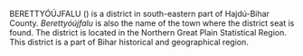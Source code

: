 BERETTYÓÚJFALU () is a district in south-eastern part of Hajdú-Bihar County. _Berettyóújfalu_ is also the name of the town where the district seat is found. The district is located in the Northern Great Plain Statistical Region. This district is a part of Bihar historical and geographical region.
